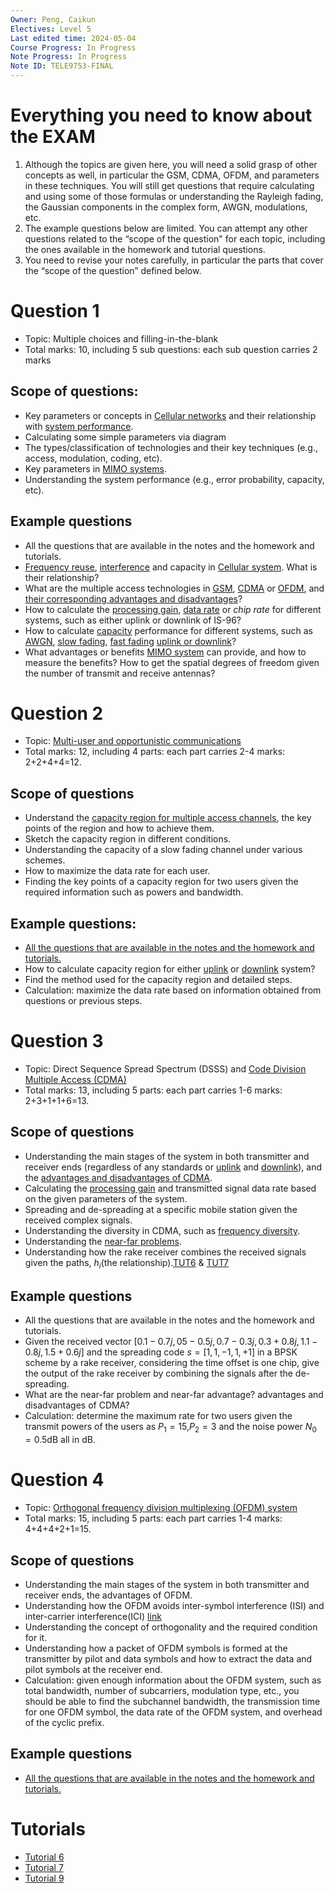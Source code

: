 ```yaml
---
Owner: Peng, Caikun
Electives: Level 5
Last edited time: 2024-05-04
Course Progress: In Progress
Note Progress: In Progress
Note ID: TELE9753-FINAL
---
```


# Everything you need to know about the EXAM

1) Although the topics are given here, you will need a solid grasp of other concepts as well, in particular the GSM, CDMA, OFDM, and parameters in these techniques. You will still get questions that require calculating and using some of those formulas or understanding the Rayleigh fading, the Gaussian components in the complex form, AWGN, modulations, etc.
2) The example questions below are limited. You can attempt any other questions related to the “scope of the question" for each topic, including the ones available in the homework and tutorial questions.
3) You need to revise your notes carefully, in particular the parts that cover the “scope of the question” defined below.

# Question 1
- Topic: Multiple choices and filling-in-the-blank
- Total marks: 10, including 5 sub questions: each sub question carries 2 marks
## Scope of questions:
- Key parameters or concepts in [Cellular networks](7.%20TELE9753%20Cellular%20System%20-%20Multiple%20Access%20and%20Interference%20Management.md#cellular-concept) and their relationship with [system performance](7.%20TELE9753%20Cellular%20System%20-%20Multiple%20Access%20and%20Interference%20Management.md#three-systems).
- Calculating some simple parameters via diagram
- The types/classification of technologies and their key techniques (e.g., access, modulation, coding, etc).
- Key parameters in [MIMO systems](10.%20TELE9753%20MIMO%20-%20Spatial%20Multiplexing%20and%20Channel%20Modeling.md). 
- Understanding the system performance (e.g., error probability, capacity, etc).
## Example questions
- All the questions that are available in the notes and the homework and tutorials.
- [Frequency reuse](7.%20TELE9753%20Cellular%20System%20-%20Multiple%20Access%20and%20Interference%20Management.md#frequency-reuse), [interference](7.%20TELE9753%20Cellular%20System%20-%20Multiple%20Access%20and%20Interference%20Management.md#statistics-of-interference) and capacity in [Cellular system](7.%20TELE9753%20Cellular%20System%20-%20Multiple%20Access%20and%20Interference%20Management.md). What is their relationship?
- What are the multiple access technologies in [GSM](7.%20TELE9753%20Cellular%20System%20-%20Multiple%20Access%20and%20Interference%20Management.md#narrowband-gsm), [CDMA](7.%20TELE9753%20Cellular%20System%20-%20Multiple%20Access%20and%20Interference%20Management.md#wideband-system-cdma) or [OFDM](7.%20TELE9753%20Cellular%20System%20-%20Multiple%20Access%20and%20Interference%20Management.md#wideband-system-ofdm), and [their corresponding advantages and disadvantages](7.%20TELE9753%20Cellular%20System%20-%20Multiple%20Access%20and%20Interference%20Management.md#summary)?
- How to calculate the [processing gain](xii.%20TELE9753%20TUT&HW%20-%207.md), [data rate](xi.%20TELE9753%20TUT&HW%20-%206.md) or *chip rate* for different systems, such as either uplink or downlink of IS-96?
- How to calculate [capacity](8.%20TELE9753%20Capacity%20of%20Wireless%20Channel.md) performance for different systems, such as [AWGN](8.%20TELE9753%20Capacity%20of%20Wireless%20Channel.md#awgn-channel), [slow fading](8.%20TELE9753%20Capacity%20of%20Wireless%20Channel.md#slow-fading-channel), [fast fading](8.%20TELE9753%20Capacity%20of%20Wireless%20Channel.md#fast-fading-channel) [uplink or downlink](8.%20TELE9753%20Capacity%20of%20Wireless%20Channel.md#uplink-and-downlink-capacity)?
- What advantages or benefits [MIMO system](10.%20TELE9753%20MIMO%20-%20Spatial%20Multiplexing%20and%20Channel%20Modeling.md) can provide, and how to measure the benefits? How to get the spatial degrees of freedom given the number of transmit and receive antennas?

# Question 2
- Topic: [Multi-user and opportunistic communications](9.%20TELE9753%20Multiuser%20Capacity%20and%20Opportunistic%20Communications.md)
- Total marks: 12, including 4 parts: each part carries 2-4 marks: 2+2+4+4=12.
## Scope of questions
- Understand the [capacity region for multiple access channels](9.%20TELE9753%20Multiuser%20Capacity%20and%20Opportunistic%20Communications.md#uplink-awgn-capacity), the key points of the region and how to achieve them.
- Sketch the capacity region in different conditions.
- Understanding the capacity of a slow fading channel under various schemes.
- How to maximize the data rate for each user.
- Finding the key points of a capacity region for two users given the required information such as powers and bandwidth.
## Example questions:
- [All the questions that are available in the notes and the homework and tutorials.](iv.%20TELE9753%20TUT&HW%20-%209.md)
- How to calculate capacity region for either [uplink](9.%20TELE9753%20Multiuser%20Capacity%20and%20Opportunistic%20Communications.md#uplink-awgn-capacity) or [downlink](9.%20TELE9753%20Multiuser%20Capacity%20and%20Opportunistic%20Communications.md#downlink-capacity) system?
- Find the method used for the capacity region and detailed steps.
- Calculation: maximize the data rate based on information obtained from questions or previous steps.

# Question 3
- Topic: Direct Sequence Spread Spectrum (DSSS) and [Code Division Multiple Access (CDMA)](7.%20TELE9753%20Cellular%20System%20-%20Multiple%20Access%20and%20Interference%20Management.md#wideband-system-cdma)
- Total marks: 13, including 5 parts: each part carries 1-6 marks: 2+3+1+1+6=13.
## Scope of questions
- Understanding the main stages of the system in both transmitter and receiver ends (regardless of any standards or [uplink](7.%20TELE9753%20Cellular%20System%20-%20Multiple%20Access%20and%20Interference%20Management.md#cdma-uplink) and [downlink](7.%20TELE9753%20Cellular%20System%20-%20Multiple%20Access%20and%20Interference%20Management.md#is-95-downlink)), and the [advantages and disadvantages of CDMA](7.%20TELE9753%20Cellular%20System%20-%20Multiple%20Access%20and%20Interference%20Management.md#wideband-system-cdma).
- Calculating the [processing gain](xii.%20TELE9753%20TUT&HW%20-%207.md) and transmitted signal data rate based on the given parameters of the system.
- Spreading and de-spreading at a specific mobile station given the received complex signals. 
- Understanding the diversity in CDMA, such as [frequency diversity](xi.%20TELE9753%20TUT&HW%20-%206.md#question-1).
- Understanding the [near-far problems](9.%20TELE9753%20Multiuser%20Capacity%20and%20Opportunistic%20Communications.md#conventional-cdma-vs-capacity).
- Understanding how the rake receiver combines the received signals given the paths, $h_i$(the relationship).[TUT6](xi.%20TELE9753%20TUT&HW%20-%206.md#question-1) & [TUT7](xii.%20TELE9753%20TUT&HW%20-%207.md)
## Example questions
- All the questions that are available in the notes and the homework and tutorials.
- Given the received vector $[0.1-0.7j,05-0.5j,0.7-0.3j,0.3+0.8j,1.1 -0.8j, 1.5 +0.6j]$ and the spreading code $s= [1,1,-1,1, +1]$ in a BPSK scheme by a rake receiver, considering the time offset is one chip, give the output of the rake receiver by combining the signals after the de-spreading. 
- What are the near-far problem and near-far advantage? advantages and disadvantages of CDMA?
- Calculation: determine the maximum rate for two users given the transmit powers of the users as $P_1=15$,$P_2=3$ and the noise power $N_0=0.5$dB all in dB.

# Question 4
- Topic: [Orthogonal frequency division multiplexing (OFDM) system](6.%20TELE9753%20Frequency%20Diversity.md#architecture-of-an-ofdm-system)
- Total marks: 15, including 5 parts: each part carries 1-4 marks: 4+4+4+2+1=15.
## Scope of questions
- Understanding the main stages of the system in both transmitter and receiver ends, the advantages of OFDM.
- Understanding how the OFDM avoids inter-symbol interference (ISI) and inter-carrier interference(ICI) [link](6.%20TELE9753%20Frequency%20Diversity.md#ofdm--basic-concept)
- Understanding the concept of orthogonality and the required condition for it.
- Understanding how a packet of OFDM symbols is formed at the transmitter by pilot and data symbols and how to extract the data and pilot symbols at the receiver end.
- Calculation: given enough information about the OFDM system, such as total bandwidth, number of subcarriers, modulation type, etc., you should be able to find the subchannel bandwidth, the transmission time for one OFDM symbol, the data rate of the OFDM system, and overhead of the cyclic prefix.
## Example questions
- [All the questions that are available in the notes and the homework and tutorials.](6.%20TELE9753%20Frequency%20Diversity.md)

# Tutorials 
- [Tutorial 6](xi.%20TELE9753%20TUT&HW%20-%206.md)
- [Tutorial 7](xii.%20TELE9753%20TUT&HW%20-%207.md)
- [Tutorial 9](iv.%20TELE9753%20TUT&HW%20-%209.md)